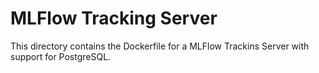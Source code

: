 # MLFlow Tracking Server

This directory contains the Dockerfile for a MLFlow Trackins Server with support for PostgreSQL.
